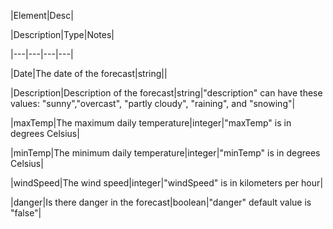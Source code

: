|Element|Desc|


|Description|Type|Notes|

|---|---|---|---|

|Date|The date of the forecast|string||

|Description|Description of the forecast|string|"description" can have these values: "sunny","overcast", "partly cloudy", "raining", and "snowing"|

|maxTemp|The maximum daily temperature|integer|"maxTemp" is in degrees Celsius|

|minTemp|The minimum daily temperature|integer|"minTemp" is in degrees Celsius|

|windSpeed|The wind speed|integer|"windSpeed" is in kilometers per hour|

|danger|Is there danger in the forecast|boolean|"danger" default value is "false"|
